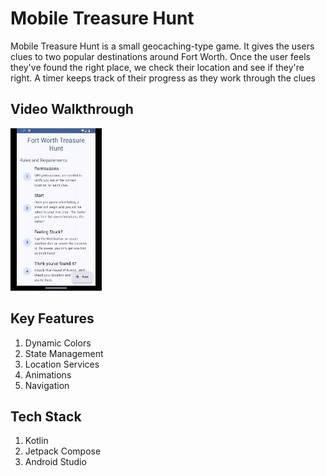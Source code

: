 # Mobile Treasure Hunt
Mobile Treasure Hunt is a small geocaching-type game. It gives the users clues to two popular destinations around Fort Worth. Once the user feels they've found the right place, we check their location and see if they're right. A timer keeps track of their progress as they work through the clues

## Video Walkthrough
![Walkthrough of the app](/app/src/main/res/drawable/github_gif.gif)

## Key Features
1) Dynamic Colors
2) State Management
3) Location Services
4) Animations
5) Navigation

## Tech Stack
1) Kotlin
2) Jetpack Compose
3) Android Studio
